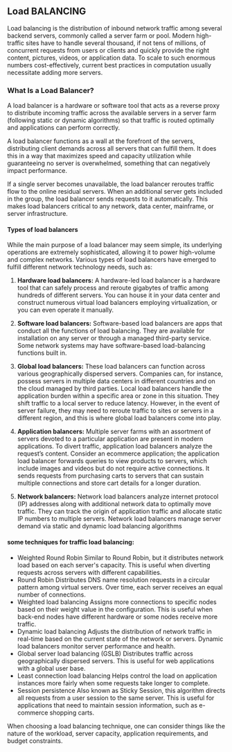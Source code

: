 ##          Load  BALANCING
Load balancing is the distribution of inbound network traffic among several backend servers, commonly called a server farm or pool. Modern high-traffic sites have to handle several thousand, if not tens of millions, of concurrent requests from users or clients and quickly provide the right content, pictures, videos, or application data. To scale to such enormous numbers cost-effectively, current best practices in computation usually necessitate adding more servers.
### What Is a Load Balancer?
A load balancer is a hardware or software tool that acts as a reverse proxy to distribute incoming traffic across the available servers in a server farm (following static or dynamic algorithms) so that traffic is routed optimally and applications can perform correctly.

A load balancer functions as a wall at the forefront of the servers, distributing client demands across all servers that can fulfill them. It does this in a way that maximizes speed and capacity utilization while guaranteeing no server is overwhelmed, something that can negatively impact performance.

If a single server becomes unavailable, the load balancer reroutes traffic flow to the online residual servers. When an additional server gets included in the group, the load balancer sends requests to it automatically. This makes load balancers critical to any network, data center, mainframe, or server infrastructure.

#### Types of load balancers
While the main purpose of a load balancer may seem simple, its underlying operations are extremely sophisticated, allowing it to power high-volume and complex networks. Various types of load balancers have emerged to fulfill different network technology needs, such as:

1. **Hardware load balancers:** A hardware-led load balancer is a hardware tool that can safely process and reroute gigabytes of traffic among hundreds of different servers. You can house it in your data center and construct numerous virtual load balancers employing virtualization, or you can even operate it manually.

2. **Software load balancers:** Software-based load balancers are apps that conduct all the functions of load balancing. They are available for installation on any server or through a managed third-party service. Some network systems may have software-based load-balancing functions built in.

3. **Global load balancers:** These load balancers can function across various geographically dispersed servers. Companies can, for instance, possess servers in multiple data centers in different countries and on the cloud managed by third parties. Local load balancers handle the application burden within a specific area or zone in this situation. They shift traffic to a local server to reduce latency. However, in the event of server failure, they may need to reroute traffic to sites or servers in a different region, and this is where global load balancers come into play.

4. **Application balancers:**
Multiple server farms with an assortment of servers devoted to a particular application are present in modern applications. To divert traffic, application load balancers analyze the request’s content. Consider an ecommerce application; the application load balancer forwards queries to view products to servers, which include images and videos but do not require active connections. It sends requests from purchasing carts to servers that can sustain multiple connections and store cart details for a longer duration.

5. **Network balancers:** Network load balancers analyze internet protocol (IP) addresses along with additional network data to optimally move traffic. They can track the origin of application traffic and allocate static IP numbers to multiple servers. Network load balancers manage server demand via static and dynamic load balancing algorithms

#### some techniques for traffic load balancing:
* Weighted Round Robin
Similar to Round Robin, but it distributes network load based on each server's capacity. This is useful when diverting requests across servers with different capabilities. 
* Round Robin
Distributes DNS name resolution requests in a circular pattern among virtual servers. Over time, each server receives an equal number of connections. 
* Weighted load balancing
Assigns more connections to specific nodes based on their weight value in the configuration. This is useful when back-end nodes have different hardware or some nodes receive more traffic. 
* Dynamic load balancing
Adjusts the distribution of network traffic in real-time based on the current state of the network or servers. Dynamic load balancers monitor server performance and health. 
* Global server load balancing (GSLB)
Distributes traffic across geographically dispersed servers. This is useful for web applications with a global user base. 
* Least connection load balancing
Helps control the load on application instances more fairly when some requests take longer to complete. 
* Session persistence
Also known as Sticky Session, this algorithm directs all requests from a user session to the same server. This is useful for applications that need to maintain session information, such as e-commerce shopping carts. 

When choosing a load balancing technique, one can consider things like the nature of the workload, server capacity, application requirements, and budget constraints. 